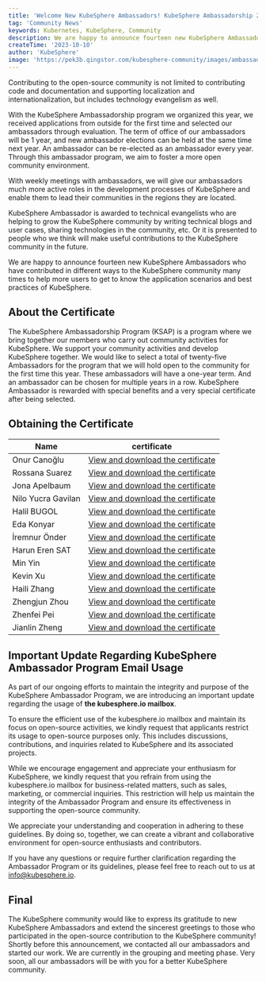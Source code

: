 ```yaml
---
title: 'Welcome New KubeSphere Ambassadors! KubeSphere Ambassadorship 2023 Applications Announced!'  
tag: 'Community News'  
keywords: Kubernetes, KubeSphere, Community 
description: We are happy to announce fourteen new KubeSphere Ambassadors who have contributed in different ways to the KubeSphere community many times to help more users to get to know the application scenarios and best practices of KubeSphere.
createTime: '2023-10-10'  
author: 'KubeSphere'  
image: 'https://pek3b.qingstor.com/kubesphere-community/images/ambassador-20230920-cover.png'
---
```


Contributing to the open-source community is not limited to contributing code and documentation and supporting localization and internationalization, but includes technology evangelism as well.

With the KubeSphere Ambassadorship program we organized this year, we received applications from outside for the first time and selected our ambassadors through evaluation. The term of office of our ambassadors will be 1 year, and new ambassador elections can be held at the same time next year. An ambassador can be re-elected as an ambassador every year. Through this ambassador program, we aim to foster a more open community environment.

With weekly meetings with ambassadors, we will give our ambassadors much more active roles in the development processes of KubeSphere and enable them to lead their communities in the regions they are located.

KubeSphere Ambassador is awarded to technical evangelists who are helping to grow the KubeSphere community by writing technical blogs and user cases, sharing technologies in the community, etc. Or it is presented to people who we think will make useful contributions to the KubeSphere community in the future.

We are happy to announce fourteen new KubeSphere Ambassadors who have contributed in different ways to the KubeSphere community many times to help more users to get to know the application scenarios and best practices of KubeSphere.

## About the Certificate

The KubeSphere Ambassadorship Program (KSAP) is a program where we bring together our members who carry out community activities for KubeSphere. We support your community activities and develop KubeSphere together. We would like to select a total of twenty-five Ambassadors for the program that we will hold open to the community for the first time this year. These ambassadors will have a one-year term. And an ambassador can be chosen for multiple years in a row. KubeSphere Ambassador is rewarded with special benefits and a very special certificate after being selected.

## Obtaining the Certificate

| Name | certificate | 
| -------- | -------- | 
| Onur Canoğlu   | [View and download the certificate](https://pek3b.qingstor.com/kubesphere-community/images/ambassador-2023-Onur-Canog%CC%86lu.png)    | 
| Rossana Suarez  | [View and download the certificate](https://pek3b.qingstor.com/kubesphere-community/images/ambassador-2023-Rossana-Suarez.png)    | 
|Jona Apelbaum| [View and download the certificate](https://pek3b.qingstor.com/kubesphere-community/images/ambassador-2023-Jona-Apelbaum.png)    | 
| Nilo Yucra Gavilan  | [View and download the certificate](https://pek3b.qingstor.com/kubesphere-community/images/ambassador-2023-Nilo-Yucra-Gavilan.png)    | 
| Halil BUGOL   | [View and download the certificate](https://pek3b.qingstor.com/kubesphere-community/images/ambassador-2023-Halil-I%CC%87brahim-BUGOL.png)    | 
| Eda Konyar   | [View and download the certificate](https://pek3b.qingstor.com/kubesphere-community/images/ambassador-2023-Eda-Konyar.png)    | 
| İremnur Önder  | [View and download the certificate](https://pek3b.qingstor.com/kubesphere-community/images/ambassador-2023-I%CC%87remnur-O%CC%88nder.png)    | 
|Harun Eren SAT  | [View and download the certificate](https://pek3b.qingstor.com/kubesphere-community/images/ambassador-2023-Harun-Eren-SAT.png)    | 
| Min Yin  | [View and download the certificate](https://pek3b.qingstor.com/kubesphere-community/images/ambassador-2023-yinmin.png)    | 
| Kevin Xu   | [View and download the certificate](https://pek3b.qingstor.com/kubesphere-community/images/ambassador-2023-xupeng.png)    | 
| Haili Zhang  | [View and download the certificate](https://pek3b.qingstor.com/kubesphere-community/images/ambassador-2023-zhanghaili.png)    | 
| Zhengjun Zhou   | [View and download the certificate](https://pek3b.qingstor.com/kubesphere-community/images/ambassador-2023-zhouzhengjun.png)    | 
| Zhenfei Pei  | [View and download the certificate](https://pek3b.qingstor.com/kubesphere-community/images/ambassador-2023-peizhenfei.png)    | 
| Jianlin Zheng   | [View and download the certificate](https://pek3b.qingstor.com/kubesphere-community/images/ambassador-2023-zhengjianlin.png)    | 

## Important Update Regarding KubeSphere Ambassador Program Email Usage

As part of our ongoing efforts to maintain the integrity and purpose of the KubeSphere Ambassador Program, we are introducing an important update regarding the usage of **the kubesphere.io mailbox**.

To ensure the efficient use of the kubesphere.io mailbox and maintain its focus on open-source activities, we kindly request that applicants restrict its usage to open-source purposes only. This includes discussions, contributions, and inquiries related to KubeSphere and its associated projects.

While we encourage engagement and appreciate your enthusiasm for KubeSphere, we kindly request that you refrain from using the kubesphere.io mailbox for business-related matters, such as sales, marketing, or commercial inquiries. This restriction will help us maintain the integrity of the Ambassador Program and ensure its effectiveness in supporting the open-source community.

We appreciate your understanding and cooperation in adhering to these guidelines. By doing so, together, we can create a vibrant and collaborative environment for open-source enthusiasts and contributors.

If you have any questions or require further clarification regarding the Ambassador Program or its guidelines, please feel free to reach out to us at info@kubesphere.io.

## Final

The KubeSphere community would like to express its gratitude to new KubeSphere Ambassadors and extend the sincerest greetings to those who participated in the open-source contribution to the KubeSphere community! Shortly before this announcement, we contacted all our ambassadors and started our work. We are currently in the grouping and meeting phase. Very soon, all our ambassadors will be with you for a better KubeSphere community. 